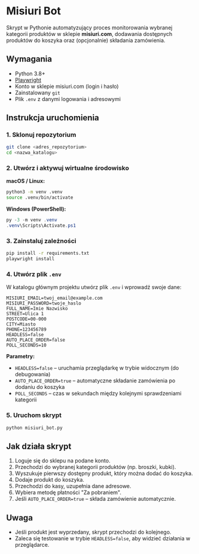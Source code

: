 # Misiuri Bot

Skrypt w Pythonie automatyzujący proces monitorowania wybranej kategorii produktów w sklepie **misiuri.com**, 
dodawania dostępnych produktów do koszyka oraz (opcjonalnie) składania zamówienia.

## Wymagania

- Python 3.8+
- [Playwright](https://playwright.dev/python/)
- Konto w sklepie misiuri.com (login i hasło)
- Zainstalowany `git`
- Plik `.env` z danymi logowania i adresowymi

## Instrukcja uruchomienia

### 1. Sklonuj repozytorium
```bash
git clone <adres_repozytorium>
cd <nazwa_katalogu>
```

### 2. Utwórz i aktywuj wirtualne środowisko

**macOS / Linux:**
```bash
python3 -m venv .venv
source .venv/bin/activate
```

**Windows (PowerShell):**
```powershell
py -3 -m venv .venv
.venv\Scripts\Activate.ps1
```

### 3. Zainstaluj zależności
```bash
pip install -r requirements.txt
playwright install
```

### 4. Utwórz plik `.env`
W katalogu głównym projektu utwórz plik `.env` i wprowadź swoje dane:
```env
MISIURI_EMAIL=twoj_email@example.com
MISIURI_PASSWORD=twoje_haslo
FULL_NAME=Imie Nazwisko
STREET=Ulica 1
POSTCODE=00-000
CITY=Miasto
PHONE=123456789
HEADLESS=false
AUTO_PLACE_ORDER=false
POLL_SECONDS=10
```

**Parametry:**
- `HEADLESS=false` – uruchamia przeglądarkę w trybie widocznym (do debugowania)
- `AUTO_PLACE_ORDER=true` – automatyczne składanie zamówienia po dodaniu do koszyka
- `POLL_SECONDS` – czas w sekundach między kolejnymi sprawdzeniami kategorii

### 5. Uruchom skrypt
```bash
python misiuri_bot.py
```

## Jak działa skrypt
1. Loguje się do sklepu na podane konto.
2. Przechodzi do wybranej kategorii produktów (np. broszki, kubki).
3. Wyszukuje pierwszy dostępny produkt, który można dodać do koszyka.
4. Dodaje produkt do koszyka.
5. Przechodzi do kasy, uzupełnia dane adresowe.
6. Wybiera metodę płatności "Za pobraniem".
7. Jeśli `AUTO_PLACE_ORDER=true` – składa zamówienie automatycznie.

## Uwaga
- Jeśli produkt jest wyprzedany, skrypt przechodzi do kolejnego.
- Zaleca się testowanie w trybie `HEADLESS=false`, aby widzieć działania w przeglądarce.

